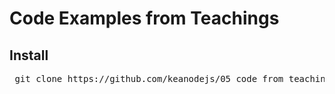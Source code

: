 # Code Examples from Teachings

## Install

<pre> git clone https://github.com/keanodejs/05_code_from_teachings.git</pre>


